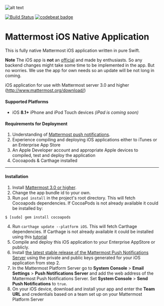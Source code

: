 ![alt text](https://pp.vk.me/c604823/v604823883/7413/otnLESgiLSk.jpg "Logo Title Text 1")



[![Build Status](https://travis-ci.org/Kilograpp/Mattermost-iOS-Swift.svg?branch=master)](https://travis-ci.org/Kilograpp/Mattermost-iOS-Swift)  [![codebeat badge](https://codebeat.co/badges/a4d115a0-c907-41fc-a31d-4f614c9bc5cf)](https://codebeat.co/projects/github-com-kilograpp-mattermost-ios-swift)

# Mattermost iOS Native Application 

This is fully native Mattermost iOS application written in pure Swift. 


**Note** The iOS app is **not** an [official](https://github.com/mattermost/ios) and made by enthusiasts. So any backend changes might take some time to be implemented in the app.
But no worries. We use the app for own needs so an update will be not long in coming. 

iOS application for use with Mattermost server 3.0 and higher (http://www.mattermost.org/download/) 

#### Supported Platforms 

- iOS **8.1+** iPhone and iPod Touch devices _(iPad is coming soon)_

#### Requirements for Deployment 

1. Understanding of [Mattermost push notifications](http://docs.mattermost.com/administration/config-settings.html#push-notification-settings). 
2. Experience compiling and deploying iOS applications either to iTunes or an Enterprise App Store 
3. An Apple Developer account and appropriate Apple devices to compiled, test and deploy the application
4. Cocoapods & Carthage installed

***

#### Installation 

1. Install [Mattermost 3.0 or higher](http://www.mattermost.org/download/).
2. Change the app bundle id to your own.
3. Run `pod install` in the project's root directory. This will fetch Cocoapods dependencies.
If CocoaPods is not already available it could be installed by:
 
 ``` 
$ [sudo] gem install cocoapods
 ``` 

4. Run `carthage update --platform iOS`. This will fetch Carthage dependencies. 
If Carthage is not already available it could be installed using this [tutorial](https://github.com/Carthage/Carthage#installing-carthage) 
5. Compile and deploy this iOS application to your Enterprise AppStore or publicly.
6. Install [the latest stable release of the Mattermost Push Notifications Server](https://github.com/mattermost/push-proxy) using the private and public keys generated for your iOS application from step 2. 
7. In the Mattermost Platform Server go to **System Console** > **Email Settings** > **Push Notifications Server** and add the web address of the Mattermost Push Notifications Server. Set **System Console** > **Send Push Notifications** to `true`.
8. On your iOS device, download and install your app and enter the **Team URL** and credentials based on a team set up on your Mattermost Platform Server 
